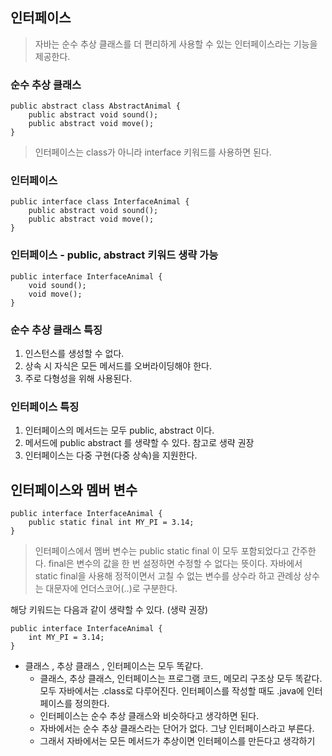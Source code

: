 ## 인터페이스 
> 자바는 순수 추상 클래스를 더 편리하게 사용할 수 있는 인터페이스라는 기능을 제공한다. 

### 순수 추상 클래스 
```
public abstract class AbstractAnimal {
    public abstract void sound();
    public abstract void move();
}
```
> 인터페이스는 class가 아니라 interface 키워드를 사용하면 된다. 

### 인터페이스 
```
public interface class InterfaceAnimal {
    public abstract void sound();
    public abstract void move();
}
```

### 인터페이스 - public, abstract 키워드 생략 가능 
```
public interface InterfaceAnimal {
    void sound();
    void move();
}
```

### 순수 추상 클래스 특징 
1. 인스턴스를 생성할 수 없다.
2. 상속 시 자식은 모든 메서드를 오버라이딩해야 한다.
3. 주로 다형성을 위해 사용된다.

### 인터페이스 특징
1. 인터페이스의 메서드는 모두 public, abstract 이다.
2. 메서드에 public abstract 를 생략할 수 있다. 참고로 생략 권장 
3. 인터페이스는 다중 구현(다중 상속)을 지원한다.

## 인터페이스와 멤버 변수 
```
public interface InterfaceAnimal {
    public static final int MY_PI = 3.14;
}
```
> 인터페이스에서 멤버 변수는 public static final 이 모두 포함되었다고 간주한다.
> final은 변수의 값을 한 번 설정하면 수정할 수 없다는 뜻이다. 
> 자바에서 static final을 사용해 정적이면서 고칠 수 없는 변수를 상수라 하고 관례상 상수는 대문자에 언더스코어(..)로 구분한다. 

해당 키워드는 다음과 같이 생략할 수 있다. (생략 권장)
```
public interface InterfaceAnimal {
    int MY_PI = 3.14;
}
```

- 클래스 , 추상 클래스 , 인터페이스는 모두 똑같다. 
  - 클래스, 추상 클래스, 인터페이스는 프로그램 코드, 메모리 구조상 모두 똑같다. 모두 자바에서는 .class로 다루어진다. 인터페이스를 작성할 때도 .java에 인터페이스를 정의한다. 
  - 인터페이스는 순수 추상 클래스와 비슷하다고 생각하면 된다. 
  - 자바에서는 순수 추상 클래스라는 단어가 없다. 그냥 인터페이스라고 부른다. 
  - 그래서 자바에서는 모든 메서드가 추상이면 인터페이스를 만든다고 생각하기 